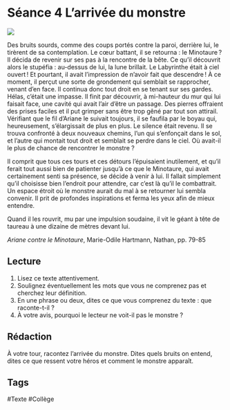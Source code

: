 # Séance 4 L’arrivée du monstre

![](https://upload.wikimedia.org/wikipedia/commons/f/fd/Wonders_of_sculpture_%281873%29_%2814780490321%29.jpg?uselang=fr)

Des bruits sourds, comme des coups portés contre la paroi, derrière lui, le tirèrent de sa contemplation. Le cœur battant, il se retourna : le Minotaure ? Il décida de revenir sur ses pas à la rencontre de la bête. Ce qu’il découvrit alors le stupéfia : au-dessus de lui, la lune brillait. Le Labyrinthe était à ciel ouvert ! Et pourtant, il avait l’impression de n’avoir fait que descendre ! À ce moment, il perçut une sorte de grondement qui semblait se rapprocher, venant d’en face. Il continua donc tout droit en se tenant sur ses gardes. Hélas, c’était une impasse. Il finit par découvrir, à mi-hauteur du mur qui lui faisait face, une cavité qui avait l’air d’être un passage. Des pierres offraient des prises faciles et il put grimper sans être trop gêné par tout son attirail. Vérifiant que le fil d’Ariane le suivait toujours, il se faufila par le boyau qui, heureusement, s’élargissait de plus en plus. Le silence était revenu. Il se trouva confronté à deux nouveaux chemins, l’un qui s’enfonçait dans le sol, et l’autre qui montait tout droit et semblait se perdre dans le ciel. Où avait-il le plus de chance de rencontrer le monstre ?

Il comprit que tous ces tours et ces détours l’épuisaient inutilement, et qu’il ferait tout aussi bien de patienter jusqu’à ce que le Minotaure, qui avait certainement senti sa présence, se décide à venir à lui. Il fallait simplement qu’il choisisse bien l’endroit pour attendre, car c’est là qu’il le combattrait. Un espace étroit où le monstre aurait du mal à se retourner lui sembla convenir. Il prit de profondes inspirations et ferma les yeux afin de mieux entendre.

Quand il les rouvrit, mu par une impulsion soudaine, il vit le géant à tête de taureau à une dizaine de mètres devant lui.

*Ariane contre le Minotaure*, Marie-Odile Hartmann, Nathan, pp. 79-85

## Lecture

1. Lisez ce texte attentivement.
2. Soulignez éventuellement les mots que vous ne comprenez pas et ​cherchez leur
définition​.
3. En une phrase ou deux, dites ce que vous comprenez du texte : que raconte-t-il ?
4. À votre avis, pourquoi le lecteur ne voit-il pas le monstre ?

## Rédaction

À votre tour, racontez l’arrivée du monstre. Dites quels bruits on entend, dites ce que ressent votre héros et comment le monstre apparaît. 

## Tags

#Texte #Collège 